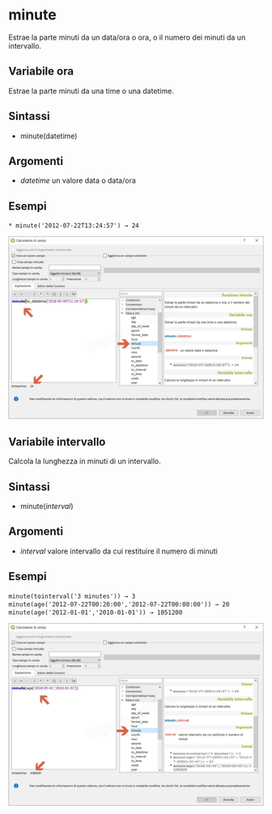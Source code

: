 # minute

Estrae la parte minuti da un data/ora o ora, o il numero dei minuti da un intervallo.

## Variabile ora

Estrae la parte minuti da una time o una datetime.

## Sintassi

* minute(datetime)

## Argomenti

* _datetime_ un valore data o data/ora

## Esempi
```
* minute('2012-07-22T13:24:57') → 24
```
![](/img/data_e_ora/minute1.png)

## Variabile intervallo

Calcola la lunghezza in minuti di un intervallo.

## Sintassi

* minute(_interval_)

## Argomenti

* _interval_ valore intervallo da cui restituire il numero di minuti

## Esempi
```
minute(tointerval('3 minutes')) → 3
minute(age('2012-07-22T00:20:00','2012-07-22T00:00:00')) → 20
minute(age('2012-01-01','2010-01-01')) → 1051200
```
![](/img/data_e_ora/minute2.png)